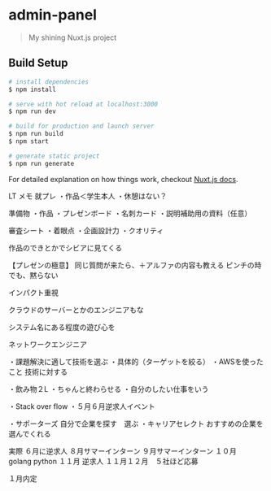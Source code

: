 # admin-panel

> My shining Nuxt.js project

## Build Setup

``` bash
# install dependencies
$ npm install

# serve with hot reload at localhost:3000
$ npm run dev

# build for production and launch server
$ npm run build
$ npm start

# generate static project
$ npm run generate
```

For detailed explanation on how things work, checkout [Nuxt.js docs](https://nuxtjs.org).

LT メモ
就プレ
・作品＜学生本人
・休憩はない？

準備物
・作品
・プレゼンボード
・名刺カード
・説明補助用の資料（任意）

審査シート
・着眼点
・企画設計力
・クオリティ

作品のできとかでシビアに見てくる

【プレゼンの極意】
同じ質問が来たら、＋アルファの内容も教える
ピンチの時でも、黙らない

インパクト重視

クラウドのサーバーとかのエンジニアもな

システム名にある程度の遊び心を

ネットワークエンジニア

・課題解決に適して技術を選ぶ
・具体的（ターゲットを絞る）
・AWSを使ったこと
  技術に対する
  
・飲み物２L
・ちゃんと終わらせる
・自分のしたい仕事をいう

 ・Stack over flow
 ・５月６月逆求人イベント
 
 ・サポーターズ
  自分で企業を探す　選ぶ
 ・キャリアセレクト
  おすすめの企業を選んでくれる
  
  実際
  ６月に逆求人
  ８月サマーインターン
  ９月サマーインターン
  １０月　golang python
  １１月 逆求人
  １１月１２月　５社ほど応募
  
  １月内定
  
